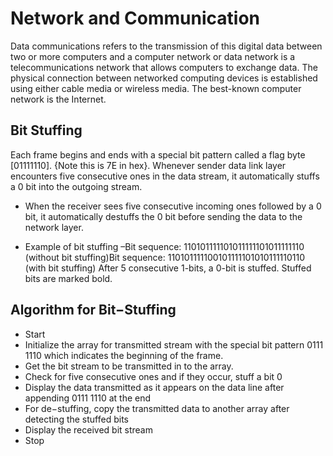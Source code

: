 # Network and Communication

Data communications refers to the transmission of this digital data between two or more computers and a computer network or data network is a telecommunications network that allows computers to exchange data. The physical connection between networked computing devices is established using either cable media or wireless media. The best-known computer network is the Internet.

## Bit Stuffing
Each frame begins and ends with a special bit pattern called a flag byte [01111110]. {Note this is 7E in hex}. Whenever sender data link layer encounters five consecutive ones in the data stream, it automatically stuffs a 0 bit into the outgoing stream.
  <ul>
    <li>
      <p>When the receiver sees five consecutive incoming ones followed by a 0 bit, it automatically destuffs the 0 bit before sending the data to the network layer.</p>
    </li>
    <li>
      <p>Example of bit stuffing –Bit sequence: 110101111101011111101011111110 (without bit stuffing)Bit sequence: 110101111100101111101010111110110 (with bit stuffing) After 5 consecutive 1-bits, a 0-bit is stuffed. Stuffed bits are marked bold.</p>
    </li>
  </ul>
  
## Algorithm for Bit−Stuffing
<ul>
  <li>Start</li>
  <li>Initialize the array for transmitted stream with the special bit pattern 0111 1110 which indicates the beginning of the frame. </li>
  <li>Get the bit stream to be transmitted in to the array. </li>
  <li>Check for five consecutive ones and if they occur, stuff a bit 0 </li>
  <li>Display the data transmitted as it appears on the data line after appending 0111 1110 at the end </li>
  <li>For de−stuffing, copy the transmitted data to another array after detecting the stuffed bits </li>
  <li>Display the received bit stream </li>
  <li>Stop</li>
</ul>
